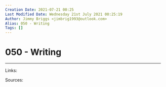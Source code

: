 ```yaml
---
Creation Date: 2021-07-21 00:25
Last Modified Date: Wednesday 21st July 2021 00:25:19
Author: Jimmy Briggs <jimbrig1993@outlook.com>
Alias: 050 - Writing
Tags: []
---
```


# 050 - Writing

***

Links: 

Sources:


